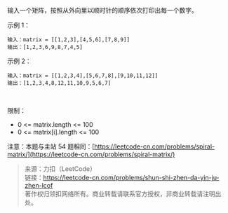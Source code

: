 输入一个矩阵，按照从外向里以顺时针的顺序依次打印出每一个数字。

示例 1：
```
输入：matrix = [[1,2,3],[4,5,6],[7,8,9]]
输出：[1,2,3,6,9,8,7,4,5]
```

示例 2：
```
输入：matrix = [[1,2,3,4],[5,6,7,8],[9,10,11,12]]
输出：[1,2,3,4,8,12,11,10,9,5,6,7]
```
 

限制：
* 0 <= matrix.length <= 100
* 0 <= matrix[i].length <= 100

注意：本题与主站 54 题相同：[https://leetcode-cn.com/problems/spiral-matrix/](https://leetcode-cn.com/problems/spiral-matrix/)

> 来源：力扣（LeetCode）  
> 链接：https://leetcode-cn.com/problems/shun-shi-zhen-da-yin-ju-zhen-lcof  
> 著作权归领扣网络所有。商业转载请联系官方授权，非商业转载请注明出处。  
